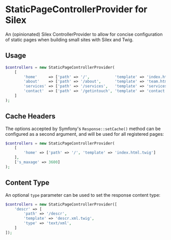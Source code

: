 StaticPageControllerProvider for Silex
======================================

An (opinionated) Silex ControllerProvider to allow for concise configuration
of static pages when building small sites with Silex and Twig.

Usage
-----

``` php
$controllers = new StaticPageControllerProvider(
    [
        'home'     => ['path' => '/',           'template' => 'index.html.twig'],
        'about'    => ['path' => '/about',      'template' => 'team.html.twig'],
        'services' => ['path' => '/services',   'template' => 'services.html.twig'],
        'contact'  => ['path' => '/getintouch', 'template' => 'contact.html.twig']
    ]
);
```

Cache Headers
-------------

The options accepted by Symfony's ```Response::setCache()``` method can be
configured as a second argument, and will be used for all registered pages:

``` php
$controllers = new StaticPageControllerProvider(
    [
        'home' => ['path' => '/', 'template' => 'index.html.twig']
    ],
    ['s_maxage' => 3600]
);
```

Content Type
------------

An optional ```type``` parameter can be used to set the response content type:

``` php
$controllers = new StaticPageControllerProvider([
    'descr' => [
        'path' => '/descr',
        'template' => 'descr.xml.twig',
        'type' => 'text/xml',
    ]
]);
```